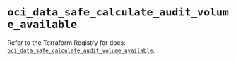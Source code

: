 # `oci_data_safe_calculate_audit_volume_available`

Refer to the Terraform Registry for docs: [`oci_data_safe_calculate_audit_volume_available`](https://registry.terraform.io/providers/hashicorp/oci/7.19.0/docs/resources/data_safe_calculate_audit_volume_available).
